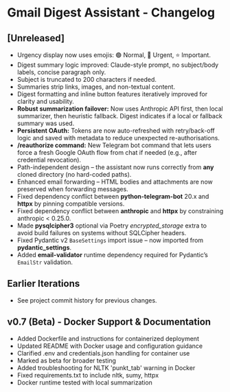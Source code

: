 # Gmail Digest Assistant - Changelog

## [Unreleased]
- Urgency display now uses emojis: 🟢 Normal, 🔴 Urgent, ⭐ Important.
- Digest summary logic improved: Claude-style prompt, no subject/body labels, concise paragraph only.
- Subject is truncated to 200 characters if needed.
- Summaries strip links, images, and non-textual content.
- Digest formatting and inline button features iteratively improved for clarity and usability.
- **Robust summarization failover:** Now uses Anthropic API first, then local summarizer, then heuristic fallback. Digest indicates if a local or fallback summary was used.
- **Persistent OAuth:**  Tokens are now auto-refreshed with retry/back-off logic and
  saved with metadata to reduce unexpected re-authorisations.
- **/reauthorize command:**  New Telegram bot command that lets users force a fresh
  Google OAuth flow from chat if needed (e.g., after credential revocation).
- Path-independent design – the assistant now runs correctly from **any** cloned directory (no hard-coded paths).
- Enhanced email forwarding – HTML bodies and attachments are now preserved when forwarding messages.
- Fixed dependency conflict between **python-telegram-bot** 20.x and **httpx** by pinning compatible versions.
- Fixed dependency conflict between **anthropic** and **httpx** by constraining anthropic < 0.25.0.
- Made **pysqlcipher3** optional via Poetry *encrypted_storage* extra to avoid build failures on systems without SQLCipher headers.
- Fixed Pydantic v2 `BaseSettings` import issue – now imported from **pydantic_settings**.
- Added **email-validator** runtime dependency required for Pydantic’s `EmailStr` validation.

## Earlier Iterations
- See project commit history for previous changes.

## v0.7 (Beta) - Docker Support & Documentation
- Added Dockerfile and instructions for containerized deployment
- Updated README with Docker usage and configuration guidance
- Clarified .env and credentials.json handling for container use
- Marked as beta for broader testing
- Added troubleshooting for NLTK 'punkt_tab' warning in Docker
- Fixed requirements.txt to include nltk, sumy, httpx
- Docker runtime tested with local summarization 